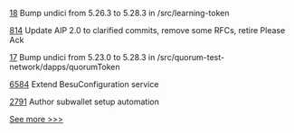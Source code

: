 
[18](https://github.com/hyperledger-labs/learning-tokens/pull/18) Bump undici from 5.26.3 to 5.28.3 in /src/learning-token

[814](https://github.com/hyperledger/aries-rfcs/pull/814) Update AIP 2.0 to clarified commits, remove some RFCs, retire Please Ack

[17](https://github.com/hyperledger-labs/learning-tokens/pull/17) Bump undici from 5.23.0 to 5.28.3 in /src/quorum-test-network/dapps/quorumToken

[6584](https://github.com/hyperledger/besu/pull/6584) Extend BesuConfiguration service

[2791](https://github.com/hyperledger/aries-cloudagent-python/pull/2791) Author subwallet setup automation


[See more >>>](https://start-here.hyperledger.org/pull-requests)
